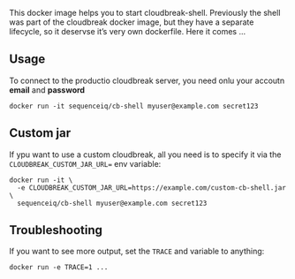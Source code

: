 This docker image helps you to start cloudbreak-shell. Previously the shell 
was part of the cloudbreak docker image, but they have a separate lifecycle,
so it deservse it’s very own dockerfile. Here it comes ...

## Usage

To connect to the productio cloudbreak server, you need onlu your
accoutn **email** and **password**
```
docker run -it sequenceiq/cb-shell myuser@example.com secret123
```

## Custom jar

If ypu want to use a custom cloudbreak, all you need is to specify it via
the `CLOUDBREAK_CUSTOM_JAR_URL=` env variable:

```
docker run -it \
  -e CLOUDBREAK_CUSTOM_JAR_URL=https://example.com/custom-cb-shell.jar \
  sequenceiq/cb-shell myuser@example.com secret123
```

## Troubleshooting

If you want to see more output, set the `TRACE` and variable to anything:
```
docker run -e TRACE=1 ...
```
